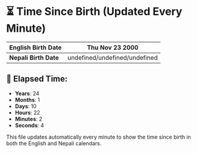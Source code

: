 # ⏳ Time Since Birth (Updated Every Minute)

| **English Birth Date** | Thu Nov 23 2000 |
|------------------------|-------------------------------------|
| **Nepali Birth Date**  | undefined/undefined/undefined                  |

## 📅 Elapsed Time:

- **Years**: 24
- **Months**: 1
- **Days**: 10
- **Hours**: 22
- **Minutes**: 2
- **Seconds**: 4

This file updates automatically every minute to show the time since birth in both the English and Nepali calendars.